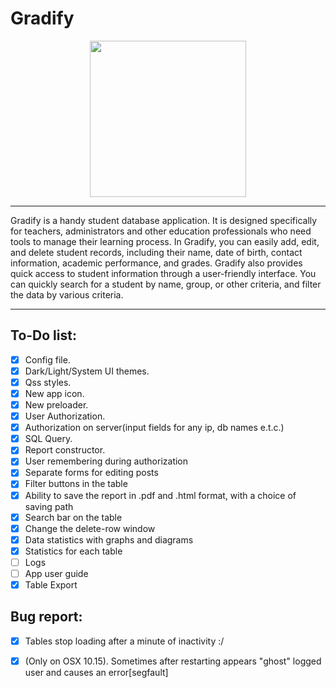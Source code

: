 # Gradify

<p align="center">
  <img src="https://github.com/MikeostCorp/Gradify/blob/main/src/img/iconSets/icon_512x512%402x.png" width="250" height="250">
</p>

----

Gradify is a handy student database application. It is designed specifically for teachers, administrators and other education professionals who need tools to manage their learning process.
In Gradify, you can easily add, edit, and delete student records, including their name, date of birth, contact information, academic performance, and grades.
Gradify also provides quick access to student information through a user-friendly interface. You can quickly search for a student by name, group, or other criteria, and filter the data by various criteria.

----

## To-Do list:
- [X] Config file.
- [X] Dark/Light/System UI themes.
- [X] Qss styles.
- [X] New app icon.
- [X] New preloader.
- [X] User Authorization.
- [X] Authorization on server(input fields for any ip, db names e.t.c.)
- [X] SQL Query.
- [X] Report constructor.
- [X] User remembering during authorization
- [X] Separate forms for editing posts
- [X] Filter buttons in the table
- [X] Ability to save the report in .pdf and .html format, with a choice of saving path
- [X] Search bar on the table
- [X] Change the delete-row window
- [X] Data statistics with graphs and diagrams
- [X] Statistics for each table
- [ ] Logs
- [ ] App user guide
- [X] Table Export

## Bug report:
- [X] Tables stop loading after a minute of inactivity :/
- [X] (Only on OSX 10.15). Sometimes after restarting appears "ghost" logged user and causes an error[segfault]

